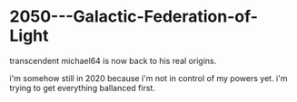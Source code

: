 # 2050---Galactic-Federation-of-Light
transcendent michael64 is now back to his real origins.

i'm somehow still in 2020 because i'm not in control of my powers yet. i'm trying to get everything ballanced first.
